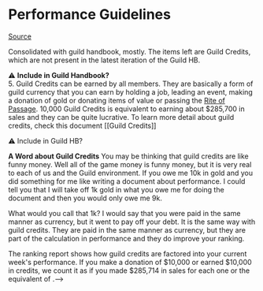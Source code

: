 # Performance Guidelines

[Source](https://docs.google.com/document/d/12FLRxtxWymUOP0qMJi5nVJau9v-fuHgrKBRPqouA3nU/edit)

Consolidated with guild handbook, mostly. The items left are Guild Credits, which are not present in the latest iteration of the Guild HB.

<!--Editor's note: Incorporate this into Guild Rules/Guild Handbook? Or keep performance guidelines and migrate ranks into this?-->

<!-- in GHB 
## Measuring Performance
We are not like most guilds.  We set the standards low and hope you will overachieve.  We don’t have any requirements - except stay out of the bottom 5% of performers and don’t be inactive.  Maximum inactivity is two weeks.  We have high hopes that you will want to help the guilds be a success and contribute even if you don’t have to.  

We create a ranking report every week immediately after the trader flips.  The report is usually available late on Tuesday night. We use your weighted rank (explained below in Calculating Performance) to determine your rank among other members.  The weighted average allows for some ups and downs in performance, but not inactivity.  We do factor in adjustments if you have been with the guild for less than 3 weeks.

Your income earned may be achieved in a combination of several ways. 

1.  Income from your sales.  The guild does NOT get 7% of your sales.  ZOS takes half and leaves the rest for the guild and it is nearly impossible for any trading guild to pay for a weekly trader from sales income alone.  If you would like to know how to begin selling, check this document Basics of Selling
2. Gold donations made directly into the guild bank are counted 100% toward your earned income.  If you need help on how to make a donation, check this document Guild Basics.
3. Item donations of value made directly into the guild bank are greatly appreciated and you do get income credit for items of value.  Please note that we do not wish for you to put worthless items into the guild bank, as it does not give you credit for anything and creates more work for us to keep the bank space available for those that do wish to help.
4.  We hold one lottery every week (a big one called the Monster Lottery). The guild donates large amounts into these lotteries and the Monster lottery can have a jackpot from 1 to 6 million!  If you would like to know how to participate in this lottery, check [[Guild Lotteries]] (Currently at [Guild News](Guild-News.md))-->

:warning: **Include in Guild Handbook?** \
5.  Guild Credits can be earned by all members. They are basically a form of guild currency that you can earn by holding a job, leading an event, making a donation of gold or donating items of value or passing the [Rite of Passage](Rite-of-Passage.md). 10,000 Guild Credits is equivalent to earning about $285,700 in sales and they can be quite lucrative.  To learn more detail about guild credits, check this document [[Guild Credits]]

<!--Transferred to GHB 
## Calculating Performance

We measure performance by the guild rankings.  The guild ranking reports are published after trader flip on every Tuesday evening.  The ranking is a weighted average of two important indicators, 1. Your performance for the most current week reported, 2. Your historical performance.

Everyone’s rank is sorted from high to low.  The person with the highest number is the top person for the week and the bottom 5% will probably be removed unless they already made arrangements for a deposit to be made or have communicated special circumstances to an officer.
We also include pages that show sales ranks, performance for the most current week, 4 weeks and historical, donators, cumulative income and how guild credits are counted.-->

<!-- in GHB

## Expectations

We hope that everyone will do their part for the whole.  But what is the whole?
It is the whole cost of operating the guild.  No one takes any money or items for personal use from our guilds - ever.  Many guilds take 10% and much more for the work that is required.  When we say the whole cost of operating the guild, the only thing discretionary is awards or prizes that are given to the members.  Therefore if someone does not pay their part, then we either close our doors or someone else must pay for every person that does not.

How much is your part?  Right now, we are saying that this amount is (25k per week St Elsweyr, 20k per week St Greymoor, 15k per week St Blackwood) in income from all income sources and we call it your fair share.  To be honest, the number is too low but we would be very happy if this amount would be met by everyone.  How much do you need to make in sales to cover 25k income?  We round it down to 700k.

Is this a requirement?  No. You can make a lot more if you want to. You can also make less, but please know that you are hurting the guild if you don’t make an alternative contribution to compensate.

There are several sources of income beside sales and indefinite combinations of those income sources.  We have a calculator that will allow you to play with the right combinations for you.  See the Contribution Calculator link in the sidebar.-->

:warning: Include in Guild HB?

**A Word about Guild Credits**
You may be thinking that guild credits are like funny money.  Well all of the game money is funny money, but it is very real to each of us and the Guild environment.  If you owe me 10k in gold and you did something for me like writing a document about performance.  I could tell you that I will take off 1k gold in what you owe me for doing the document and then you would only owe me 9k.  

What would you call that 1k?  I would say that you were paid in the same manner as currency, but it went to pay off your debt.  It is the same way with guild credits.  They are paid in the same manner as currency, but they are part of the calculation in performance and they do improve your ranking.

The ranking report shows how guild credits are factored into your current week's performance. If you make a donation of $10,000 or earned $10,000 in credits, we count it as if you made $285,714 in sales for each one or the equivalent of .-->


<!-- in GHB
> Remember this ...
> 
> If you find yourself getting closer to the bottom, stand tall and take the initiative to improve. Members that are obviously trying to improve are never removed. We want to help you help yourself.  We want you to set yourself up for success.  Contact your GM if you need help.-->